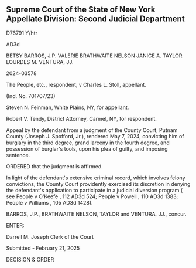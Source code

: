 ## Supreme Court of the State of New York Appellate Division: Second Judicial Department

D76791 Y/htr

AD3d

BETSY BARROS, J.P. VALERIE BRATHWAITE NELSON JANICE A. TAYLOR LOURDES M. VENTURA, JJ.

2024-03578

The People, etc., respondent, v Charles L. Stoll, appellant.

(Ind. No. 701707/23)

Steven N. Feinman, White Plains, NY, for appellant.

Robert V. Tendy, District Attorney, Carmel, NY, for respondent.

Appeal by the defendant from a judgment of the County Court, Putnam County (Joseph J. Spofford, Jr.), rendered May 7, 2024, convicting him of burglary in the third degree, grand larceny in the fourth degree, and possession of burglar's tools, upon his plea of guilty, and imposing sentence.

ORDERED that the judgment is affirmed.

In  light  of  the  defendant's  extensive  criminal  record,  which  involves  felony convictions,  the  County  Court  providently  exercised  its  discretion  in  denying  the  defendant's application to participate in a judicial diversion program ( see People v O'Keefe , 112 AD3d 524; People v Powell , 110 AD3d 1383; People v Williams , 105 AD3d 1428).

BARROS, J.P., BRATHWAITE NELSON, TAYLOR and VENTURA, JJ., concur.

<!-- image -->

ENTER:

Darrell M. Joseph Clerk of the Court

Submitted - February 21, 2025

DECISION &amp; ORDER